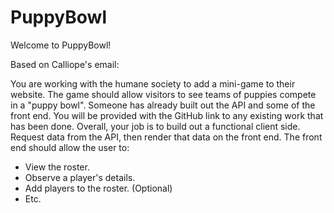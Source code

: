 # PuppyBowl

Welcome to PuppyBowl!



Based on Calliope's email:

You are working with the humane society to add a mini-game to their website.
The game should allow visitors to see teams of puppies compete in a "puppy bowl".
Someone has already built out the API and some of the front end.
You will be provided with the GitHub link to any existing work that has been done. 
Overall, your job is to build out a functional client side. Request data from the API, then render that data on the front end. The front end should allow the user to: 

- View the roster.
- Observe a player's details.
- Add players to the roster. (Optional)
- Etc.